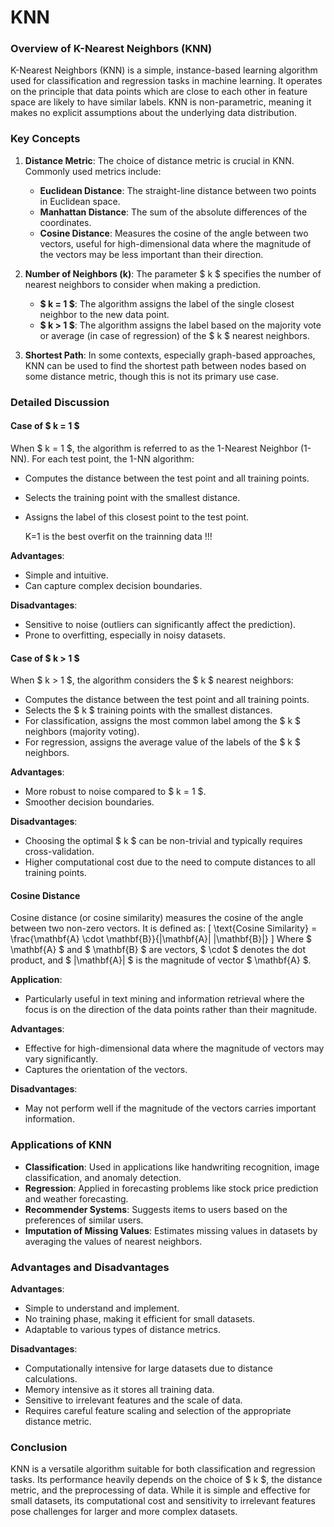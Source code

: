 # KNN

### Overview of K-Nearest Neighbors (KNN)

K-Nearest Neighbors (KNN) is a simple, instance-based learning algorithm used for classification and regression tasks in machine learning. It operates on the principle that data points which are close to each other in feature space are likely to have similar labels. KNN is non-parametric, meaning it makes no explicit assumptions about the underlying data distribution.

### Key Concepts

1. **Distance Metric**: The choice of distance metric is crucial in KNN. Commonly used metrics include:
   - **Euclidean Distance**: The straight-line distance between two points in Euclidean space.
   - **Manhattan Distance**: The sum of the absolute differences of the coordinates.
   - **Cosine Distance**: Measures the cosine of the angle between two vectors, useful for high-dimensional data where the magnitude of the vectors may be less important than their direction.

2. **Number of Neighbors (k)**: The parameter $ k $ specifies the number of nearest neighbors to consider when making a prediction.
   - **$ k = 1 $**: The algorithm assigns the label of the single closest neighbor to the new data point.
   - **$ k > 1 $**: The algorithm assigns the label based on the majority vote or average (in case of regression) of the $ k $ nearest neighbors.

3. **Shortest Path**: In some contexts, especially graph-based approaches, KNN can be used to find the shortest path between nodes based on some distance metric, though this is not its primary use case.

### Detailed Discussion

#### Case of $ k = 1 $

When $ k = 1 $, the algorithm is referred to as the 1-Nearest Neighbor (1-NN). For each test point, the 1-NN algorithm:
- Computes the distance between the test point and all training points.
- Selects the training point with the smallest distance.
- Assigns the label of this closest point to the test point.

    K=1 is the best overfit on the trainning data !!!

**Advantages**:
- Simple and intuitive.
- Can capture complex decision boundaries.

**Disadvantages**:
- Sensitive to noise (outliers can significantly affect the prediction).
- Prone to overfitting, especially in noisy datasets.

#### Case of $ k > 1 $

When $ k > 1 $, the algorithm considers the $ k $ nearest neighbors:
- Computes the distance between the test point and all training points.
- Selects the $ k $ training points with the smallest distances.
- For classification, assigns the most common label among the $ k $ neighbors (majority voting).
- For regression, assigns the average value of the labels of the $ k $ neighbors.

**Advantages**:
- More robust to noise compared to $ k = 1 $.
- Smoother decision boundaries.

**Disadvantages**:
- Choosing the optimal $ k $ can be non-trivial and typically requires cross-validation.
- Higher computational cost due to the need to compute distances to all training points.

#### Cosine Distance

Cosine distance (or cosine similarity) measures the cosine of the angle between two non-zero vectors. It is defined as:
\[ \text{Cosine Similarity} = \frac{\mathbf{A} \cdot \mathbf{B}}{\|\mathbf{A}\| \|\mathbf{B}\|} \]
Where $ \mathbf{A} $ and $ \mathbf{B} $ are vectors, $ \cdot $ denotes the dot product, and $ \|\mathbf{A}\| $ is the magnitude of vector $ \mathbf{A} $.

**Application**:
- Particularly useful in text mining and information retrieval where the focus is on the direction of the data points rather than their magnitude.

**Advantages**:
- Effective for high-dimensional data where the magnitude of vectors may vary significantly.
- Captures the orientation of the vectors.

**Disadvantages**:
- May not perform well if the magnitude of the vectors carries important information.

### Applications of KNN

- **Classification**: Used in applications like handwriting recognition, image classification, and anomaly detection.
- **Regression**: Applied in forecasting problems like stock price prediction and weather forecasting.
- **Recommender Systems**: Suggests items to users based on the preferences of similar users.
- **Imputation of Missing Values**: Estimates missing values in datasets by averaging the values of nearest neighbors.

### Advantages and Disadvantages

**Advantages**:
- Simple to understand and implement.
- No training phase, making it efficient for small datasets.
- Adaptable to various types of distance metrics.

**Disadvantages**:
- Computationally intensive for large datasets due to distance calculations.
- Memory intensive as it stores all training data.
- Sensitive to irrelevant features and the scale of data.
- Requires careful feature scaling and selection of the appropriate distance metric.

### Conclusion

KNN is a versatile algorithm suitable for both classification and regression tasks. Its performance heavily depends on the choice of $ k $, the distance metric, and the preprocessing of data. While it is simple and effective for small datasets, its computational cost and sensitivity to irrelevant features pose challenges for larger and more complex datasets.